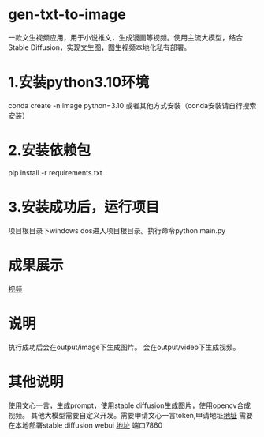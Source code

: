 # gen-txt-to-image
一款文生视频应用，用于小说推文，生成漫画等视频。使用主流大模型，结合Stable Diffusion，实现文生图，图生视频本地化私有部署。
# 1.安装python3.10环境
conda create -n image python=3.10 或者其他方式安装（conda安装请自行搜索安装）
# 2.安装依赖包
pip install -r requirements.txt
# 3.安装成功后，运行项目
项目根目录下windows  dos进入项目根目录。执行命令python main.py
# 成果展示 
[视频](https://github.com/appolloqin/gen-txt-to-image/output/video/threeyear.mp4)
# 说明
执行成功后会在output/image下生成图片。
会在output/video下生成视频。
# 其他说明
使用文心一言，生成prompt，使用stable diffusion生成图片，使用opencv合成视频。
其他大模型需要自定义开发。需要申请文心一言token,申请地址[地址](https://aistudio.baidu.com/index/accessToken)
需要在本地部署stable diffusion webui [地址](https://github.com/AUTOMATIC1111/stable-diffusion-webui) 端口7860
